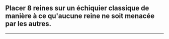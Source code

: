 ## Placer 8 reines sur un échiquier classique de manière à ce qu'aucune reine ne soit menacée par les autres.
---
